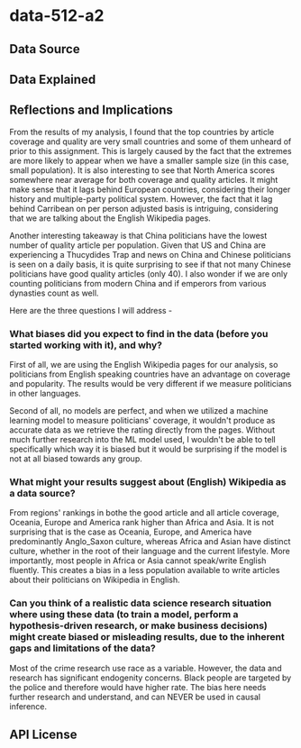 # data-512-a2

## Data Source

## Data Explained

## Reflections and Implications

From the results of my analysis, I found that the top countries by article coverage and quality are very small countries and some of them unheard of prior to this assignment. This is largely caused by the fact that the extremes are more likely to appear when we have a smaller sample size (in this case, small population). It is also interesting to see that North America scores somewhere near average for both coverage and quality articles. It might make sense that it lags behind European countries, considering their longer history and multiple-party political system. However, the fact that it lag behind Carribean on per person adjusted basis is intriguing, considering that we are talking about the English Wikipedia pages.

Another interesting takeaway is that China politicians have the lowest number of quality article per population. Given that US and China are experiencing a Thucydides Trap and news on China and Chinese politicians is seen on a daily basis, it is quite surprising to see if that not many Chinese politicians have good quality articles (only 40). I also wonder if we are only counting politicians from modern China and if emperors from various dynasties count as well.

Here are the three questions I will address - 

### What biases did you expect to find in the data (before you started working with it), and why?

First of all, we are using the English Wikipedia pages for our analysis, so politicians from English speaking countries have an advantage on coverage and popularity. The results would be very different if we measure politicians in other languages.

Second of all, no models are perfect, and when we utilized a machine learning model to measure politicians' coverage, it wouldn't produce as accurate data as we retrieve the rating directly from the pages. Without much further research into the ML model used, I wouldn't be able to tell specifically which way it is biased but it would be surprising if the model is not at all biased towards any group.


### What might your results suggest about (English) Wikipedia as a data source?

From regions' rankings in bothe the good article and all article coverage, Oceania, Europe and America rank higher than Africa and Asia. It is not surprising that is the case as Oceania, Europe, and America have predominantly Anglo_Saxon culture, whereas Africa and Asian have distinct culture, whether in the root of their language and the current lifestyle. More importantly, most people in Africa or Asia cannot speak/write English fluently. This creates a bias in a less population available to write articles about their politicians on Wikipedia in English.


### Can you think of a realistic data science research situation where using these data (to train a model, perform a hypothesis-driven research, or make business decisions) might create biased or misleading results, due to the inherent gaps and limitations of the data?

Most of the crime research use race as a variable. However, the data and research has significant endogenity concerns. Black people are targeted by the police and therefore would have higher rate. The bias here needs further research and understand, and can NEVER be used in causal inference.

## API License
